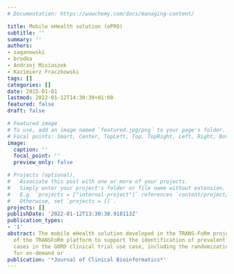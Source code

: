 ```yaml
---
# Documentation: https://wowchemy.com/docs/managing-content/

title: Mobile eHealth solution (ePRO)
subtitle: ''
summary: ''
authors:
- saganowski
- brodka
- Andrzej Misiaszek
- Kazimierz Fraczkowski
tags: []
categories: []
date: 2015-01-01
lastmod: 2022-01-12T14:30:39+01:00
featured: false
draft: false

# Featured image
# To use, add an image named `featured.jpg/png` to your page's folder.
# Focal points: Smart, Center, TopLeft, Top, TopRight, Left, Right, BottomLeft, Bottom, BottomRight.
image:
  caption: ''
  focal_point: ''
  preview_only: false

# Projects (optional).
#   Associate this post with one or more of your projects.
#   Simply enter your project's folder or file name without extension.
#   E.g. `projects = ["internal-project"]` references `content/project/deep-learning/index.md`.
#   Otherwise, set `projects = []`.
projects: []
publishDate: '2022-01-12T13:30:38.918113Z'
publication_types:
- '1'
abstract: The mobile eHealth solution developed in the TRANS-FoRm project is part
  of the TRANSFoRm platform to support the identification of prevalent and incident
  cases in the GORD clinical trial use case, including the randomization of patients
  for on-demand or
publication: '*Journal of Clinical Bioinformatics*'
---
```

